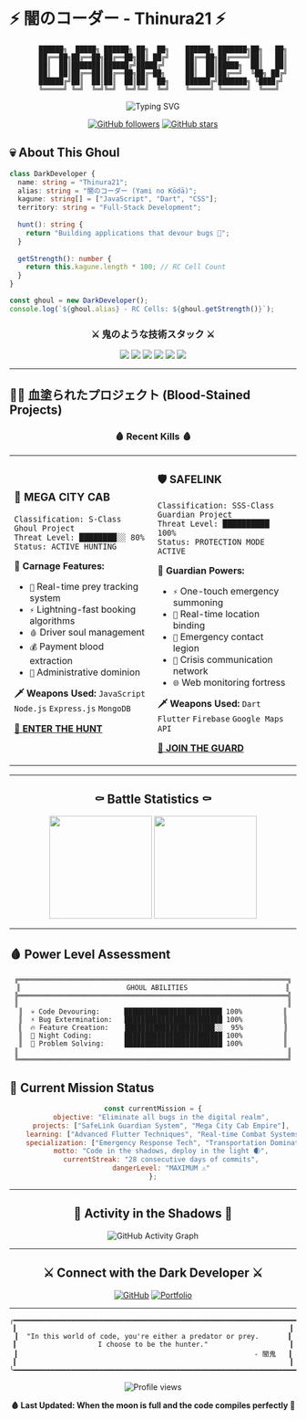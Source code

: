 # ⚡ 闇のコーダー - Thinura21 ⚡

<div align="center">
  
```
     ██████╗  █████╗ ██████╗ ██╗  ██╗    ██████╗ ███████╗██╗   ██╗
     ██╔══██╗██╔══██╗██╔══██╗██║ ██╔╝    ██╔══██╗██╔════╝██║   ██║
     ██║  ██║███████║██████╔╝█████╔╝     ██║  ██║█████╗  ██║   ██║
     ██║  ██║██╔══██║██╔══██╗██╔═██╗     ██║  ██║██╔══╝  ╚██╗ ██╔╝
     ██████╔╝██║  ██║██║  ██║██║  ██╗    ██████╔╝███████╗ ╚████╔╝ 
     ╚═════╝ ╚═╝  ╚═╝╚═╝  ╚═╝╚═╝  ╚═╝    ╚═════╝ ╚══════╝  ╚═══╝  
```

<img src="https://readme-typing-svg.herokuapp.com?font=Fira+Code&size=22&duration=4000&pause=1000&color=FF6B6B&background=0D111700&center=true&vCenter=true&width=500&lines=Full+Stack+Developer;Mobile+%26+Web+Architect;Code+Demon+%F0%9F%91%BA;Building+Digital+Realms" alt="Typing SVG" />

[![GitHub followers](https://img.shields.io/github/followers/Thinura21?label=Followers&style=for-the-badge&color=ff6b6b&labelColor=1a1a1a)](https://github.com/Thinura21)
[![GitHub stars](https://img.shields.io/github/stars/Thinura21?label=Stars&style=for-the-badge&color=ffd93d&labelColor=1a1a1a)](https://github.com/Thinura21)

</div>

## 💀 About This Ghoul

```typescript
class DarkDeveloper {
  name: string = "Thinura21";
  alias: string = "闇のコーダー (Yami no Kōdā)";
  kagune: string[] = ["JavaScript", "Dart", "CSS"];
  territory: string = "Full-Stack Development";
  
  hunt(): string {
    return "Building applications that devour bugs 🦠";
  }
  
  getStrength(): number {
    return this.kagune.length * 100; // RC Cell Count
  }
}

const ghoul = new DarkDeveloper();
console.log(`${ghoul.alias} - RC Cells: ${ghoul.getStrength()}`);
```

<div align="center">

### ⚔️ 鬼のような技術スタック ⚔️

</div>

<p align="center">
  <img src="https://img.shields.io/badge/-JavaScript-000000?style=for-the-badge&logo=JavaScript&logoColor=F7DF1E&labelColor=1a1a1a" />
  <img src="https://img.shields.io/badge/-Dart-000000?style=for-the-badge&logo=Dart&logoColor=0175C2&labelColor=1a1a1a" />
  <img src="https://img.shields.io/badge/-CSS3-000000?style=for-the-badge&logo=CSS3&logoColor=1572B6&labelColor=1a1a1a" />
  <img src="https://img.shields.io/badge/-HTML5-000000?style=for-the-badge&logo=HTML5&logoColor=E34F26&labelColor=1a1a1a" />
  <img src="https://img.shields.io/badge/-Flutter-000000?style=for-the-badge&logo=Flutter&logoColor=02569B&labelColor=1a1a1a" />
  <img src="https://img.shields.io/badge/-Node.js-000000?style=for-the-badge&logo=Node.js&logoColor=339933&labelColor=1a1a1a" />
</p>

---

## 🏴‍☠️ 血塗られたプロジェクト (Blood-Stained Projects)

<div align="center">

### 🩸 Recent Kills 🩸

</div>

<table align="center">
<tr>
<td width="50%">

### 🚕 **MEGA CITY CAB**
```
Classification: S-Class Ghoul Project
Threat Level: ████████░░ 80%
Status: ACTIVE HUNTING
```

**🔴 Carnage Features:**
- `🎯` Real-time prey tracking system
- `⚡` Lightning-fast booking algorithms  
- `🩸` Driver soul management
- `💰` Payment blood extraction
- `👑` Administrative dominion

**🗡️ Weapons Used:**
`JavaScript` `Node.js` `Express.js` `MongoDB`

[🔗 **ENTER THE HUNT**](https://github.com/Thinura21/Mege_Cab_Web)

</td>
<td width="50%">

### 🛡️ **SAFELINK**
```
Classification: SSS-Class Guardian Project
Threat Level: ██████████ 100%
Status: PROTECTION MODE ACTIVE
```

**🔴 Guardian Powers:**
- `⚡` One-touch emergency summoning
- `📍` Real-time location binding
- `👥` Emergency contact legion
- `💬` Crisis communication network
- `🌐` Web monitoring fortress

**🗡️ Weapons Used:**
`Dart` `Flutter` `Firebase` `Google Maps API`

[🔗 **JOIN THE GUARD**](https://github.com/Thinura21/safelink)

</td>
</tr>
</table>

---

<div align="center">

## ⚰️ Battle Statistics ⚰️

<img height="180em" src="https://github-readme-stats.vercel.app/api?username=Thinura21&show_icons=true&theme=radical&hide_border=true&bg_color=0d1117&title_color=ff6b6b&icon_color=ffd93d&text_color=c9d1d9&ring_color=ff6b6b" />
<img height="180em" src="https://github-readme-stats.vercel.app/api/top-langs/?username=Thinura21&layout=compact&theme=radical&hide_border=true&bg_color=0d1117&title_color=ff6b6b&text_color=c9d1d9" />

</div>

---

## 🩸 Power Level Assessment

<div align="center">

```
╔══════════════════════════════════════════════════════════════════╗
║                          GHOUL ABILITIES                        ║
╠══════════════════════════════════════════════════════════════════╣
║                                                                  ║
║  💀 Code Devouring:      ████████████████████████ 100%          ║
║  ⚡ Bug Extermination:   ████████████████████████ 100%          ║
║  🔥 Feature Creation:    ██████████████████████░░  95%          ║
║  🌙 Night Coding:        ████████████████████████ 100%          ║
║  👺 Problem Solving:     ████████████████████████ 100%          ║
║                                                                  ║
╚══════════════════════════════════════════════════════════════════╝
```

</div>

## 🌙 Current Mission Status

<div align="center">

```javascript
const currentMission = {
    objective: "Eliminate all bugs in the digital realm",
    projects: ["SafeLink Guardian System", "Mega City Cab Empire"],
    learning: ["Advanced Flutter Techniques", "Real-time Combat Systems"],
    specialization: ["Emergency Response Tech", "Transportation Domination"],
    motto: "Code in the shadows, deploy in the light 🌒",
    currentStreak: "28 consecutive days of commits",
    dangerLevel: "MAXIMUM ⚠️"
};
```

</div>

---

<div align="center">

## 🦇 Activity in the Shadows 🦇

![GitHub Activity Graph](https://github-readme-activity-graph.vercel.app/graph?username=Thinura21&theme=tokyo-night&hide_border=true&bg_color=0d1117&color=ff6b6b&line=ffd93d&point=ffffff)

</div>

---

<div align="center">

## ⚔️ Connect with the Dark Developer ⚔️

[![GitHub](https://img.shields.io/badge/-GITHUB_REALM-000000?style=for-the-badge&logo=GitHub&logoColor=white&labelColor=ff6b6b)](https://github.com/Thinura21)
[![Portfolio](https://img.shields.io/badge/-DARK_PORTFOLIO-000000?style=for-the-badge&logo=Google-Chrome&logoColor=white&labelColor=ffd93d)](https://thinura21.github.io)

</div>

---

<div align="center">

```
╭━━━━━━━━━━━━━━━━━━━━━━━━━━━━━━━━━━━━━━━━━━━━━━━━━━━━━━━━━━━━━━━━━━━━━━━╮
┃                                                                   ┃
┃  "In this world of code, you're either a predator or prey.       ┃
┃                    I choose to be the hunter."                    ┃
┃                                                          - 闇鬼   ┃
┃                                                                   ┃
╰━━━━━━━━━━━━━━━━━━━━━━━━━━━━━━━━━━━━━━━━━━━━━━━━━━━━━━━━━━━━━━━━━━━━━━━╯
```

<img src="https://komarev.com/ghpvc/?username=Thinura21&color=ff6b6b&style=for-the-badge&label=SOULS+CONSUMED" alt="Profile views">

**🩸 Last Updated: When the moon is full and the code compiles perfectly 🌙**

</div>
